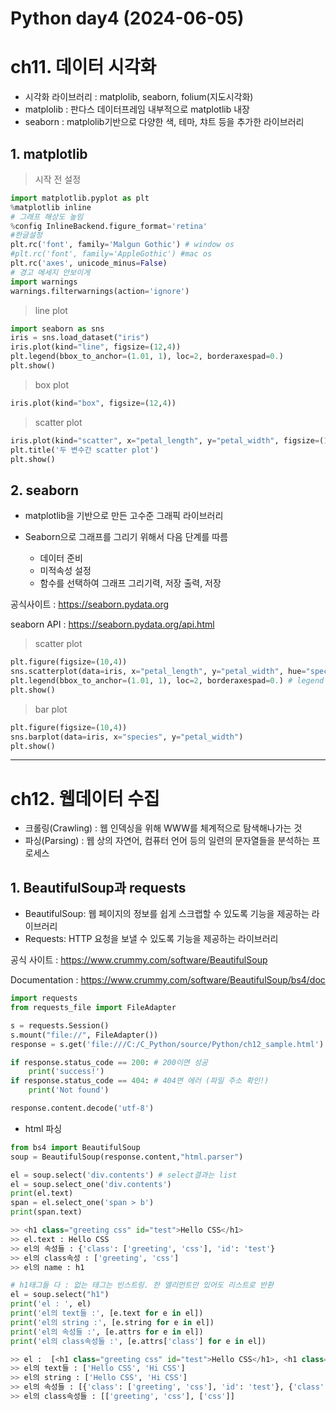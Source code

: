 # Python day4 (2024-06-05)

# ch11. 데이터 시각화
* 시각화 라이브러리 : matplolib, seaborn, folium(지도시각화)
* matplolib : 판다스 데이터프레임 내부적으로 matplotlib 내장
* seaborn : matplolib기반으로 다양한 색, 테마, 챠트 등을 추가한 라이브러리

## 1. matplotlib

> 시작 전 설정
```python
import matplotlib.pyplot as plt
%matplotlib inline
# 그래프 해상도 높임
%config InlineBackend.figure_format='retina'
#한글설정
plt.rc('font', family='Malgun Gothic') # window os
#plt.rc('font', family='AppleGothic') #mac os
plt.rc('axes', unicode_minus=False)
# 경고 메세지 안보이게
import warnings
warnings.filterwarnings(action='ignore')
```

> line plot
```python
import seaborn as sns
iris = sns.load_dataset("iris")
iris.plot(kind="line", figsize=(12,4))
plt.legend(bbox_to_anchor=(1.01, 1), loc=2, borderaxespad=0.)
plt.show()
```

> box plot
```python
iris.plot(kind="box", figsize=(12,4))
```

> scatter plot
```python
iris.plot(kind="scatter", x="petal_length", y="petal_width", figsize=(10,4))
plt.title('두 변수간 scatter plot')
plt.show()
```

## 2. seaborn
* matplotlib을 기반으로 만든 고수준 그래픽 라이브러리
*  Seaborn으로 그래프를 그리기 위해서 다음 단계를 따름
  
    * 데이터 준비
    * 미적속성 설정
    * 함수를 선택하여 그래프 그리기력, 저장 출력, 저장

공식사이트 : <https://seaborn.pydata.org>

seaborn API : <https://seaborn.pydata.org/api.html>

> scatter plot
```python
plt.figure(figsize=(10,4))
sns.scatterplot(data=iris, x="petal_length", y="petal_width", hue="species") # hue : 그룹화
plt.legend(bbox_to_anchor=(1.01, 1), loc=2, borderaxespad=0.) # legend 위치 조정
plt.show()
```

> bar plot
```python
plt.figure(figsize=(10,4))
sns.barplot(data=iris, x="species", y="petal_width")
plt.show()
```

---
# ch12. 웹데이터 수집
* 크롤링(Crawling) : 웹 인덱싱을 위해 WWW를 체계적으로 탐색해나가는 것
* 파싱(Parsing) : 웹 상의 자연어, 컴퓨터 언어 등의 일련의 문자열들을 분석하는 프로세스
  
## 1. BeautifulSoup과 requests

* BeautifulSoup: 웹 페이지의 정보를 쉽게 스크랩할 수 있도록 기능을 제공하는 라이브러리
* Requests: HTTP 요청을 보낼 수 있도록 기능을 제공하는 라이브러리
  
공식 사이트 : <https://www.crummy.com/software/BeautifulSoup>

Documentation : <https://www.crummy.com/software/BeautifulSoup/bs4/doc>

```python
import requests
from requests_file import FileAdapter

s = requests.Session()
s.mount("file://", FileAdapter())
response = s.get('file:///C:/C_Python/source/Python/ch12_sample.html')

if response.status_code == 200: # 200이면 성공
    print('success!')
if response.status_code == 404: # 404면 에러 (파일 주소 확인!)
    print('Not found')

response.content.decode('utf-8')
```

* html 파싱
```python
from bs4 import BeautifulSoup 
soup = BeautifulSoup(response.content,"html.parser")

el = soup.select('div.contents') # select결과는 list
el = soup.select_one('div.contents')
print(el.text)
span = el.select_one('span > b')
print(span.text)

>> <h1 class="greeting css" id="test">Hello CSS</h1>
>> el.text : Hello CSS
>> el의 속성들 : {'class': ['greeting', 'css'], 'id': 'test'}
>> el의 class속성 : ['greeting', 'css']
>> el의 name : h1

# h1태그들 다 : 없는 태그는 빈스트링. 한 엘리먼트만 있어도 리스트로 반환
el = soup.select("h1")
print('el : ', el)
print('el의 text들 :', [e.text for e in el])
print('el의 string :', [e.string for e in el])
print('el의 속성들 :', [e.attrs for e in el])
print('el의 class속성들 :', [e.attrs['class'] for e in el])

>> el :  [<h1 class="greeting css" id="test">Hello CSS</h1>, <h1 class="css">Hi CSS</h1>]
>> el의 text들 : ['Hello CSS', 'Hi CSS']
>> el의 string : ['Hello CSS', 'Hi CSS']
>> el의 속성들 : [{'class': ['greeting', 'css'], 'id': 'test'}, {'class': ['css']}]
>> el의 class속성들 : [['greeting', 'css'], ['css']]

```



